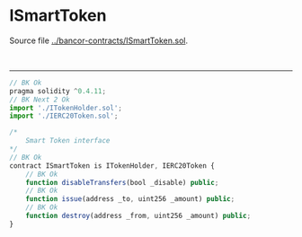 # ISmartToken

Source file [../bancor-contracts/ISmartToken.sol](../bancor-contracts/ISmartToken.sol).

<br />

<hr />

```javascript
// BK Ok
pragma solidity ^0.4.11;
// BK Next 2 Ok
import './ITokenHolder.sol';
import './IERC20Token.sol';

/*
    Smart Token interface
*/
// BK Ok
contract ISmartToken is ITokenHolder, IERC20Token {
    // BK Ok
    function disableTransfers(bool _disable) public;
    // BK Ok
    function issue(address _to, uint256 _amount) public;
    // BK Ok
    function destroy(address _from, uint256 _amount) public;
}

```
